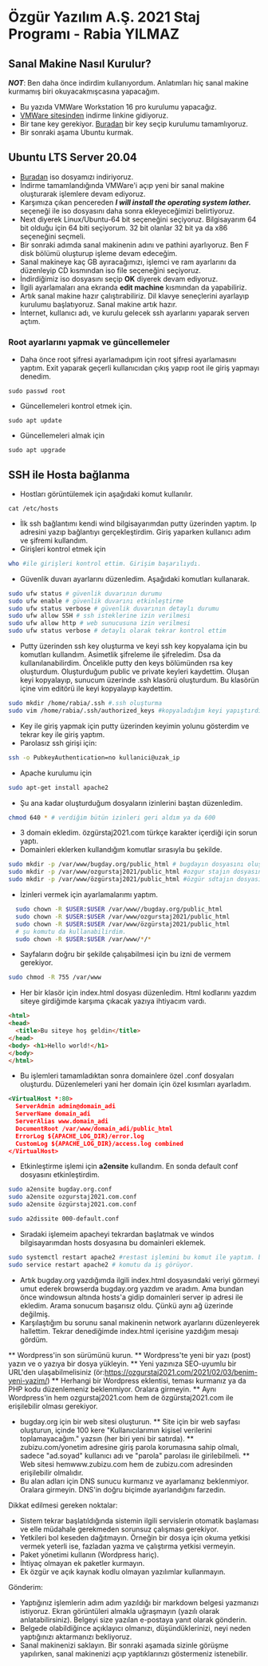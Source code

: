 # Özgür Yazılım A.Ş. 2021 Staj Programı - Rabia YILMAZ

## Sanal Makine Nasıl Kurulur?
***NOT***: Ben daha önce indirdim kullanıyordum. Anlatımları hiç sanal makine kurmamış biri okuyacakmışcasına yapacağım.
* Bu yazıda VMWare Workstation 16 pro kurulumu yapacağız.
* [VMWare sitesinden](https://www.vmware.com/products/workstation-pro/workstation-pro-evaluation.html) indirme linkine gidiyoruz.
* Bir tane key gerekiyor. [Buradan](https://gist.github.com/gopalindians/ec3f3076f185b98353f514b26ed76507) bir key seçip kurulumu tamamlıyoruz.
* Bir sonraki aşama Ubuntu kurmak.

## Ubuntu LTS Server 20.04
* [Buradan](https://ubuntu.com/download/server/step2) iso dosyamızı indiriyoruz.
* İndirme tamamlandığında VMWare'i açıp yeni bir sanal makine oluşturarak işlemlere devam ediyoruz.
* Karşımıza çıkan pencereden ***I will install the operating system lather.*** seçeneği ile iso dosyasını daha sonra ekleyeceğimizi belirtiyoruz.
* Next diyerek Linux/Ubuntu-64 bit seçeneğini seçiyoruz. Bilgisayarım 64 bit olduğu için 64 biti seçiyorum. 32 bit olanlar 32 bit ya da x86 seçeneğini seçmeli.
* Bir sonraki adımda sanal makinenin adını ve pathini ayarlıyoruz. Ben F disk bölümü oluşturup işleme devam edeceğim.
* Sanal makineye kaç GB ayıracağımızı, işlemci ve ram ayarlarını da düzenleyip CD kısmından iso file seçeneğini seçiyoruz.
* İndirdiğimiz iso dosyasını seçip **OK** diyerek devam ediyoruz.
* İlgili ayarlamaları ana ekranda **edit machine** kısmından da yapabiliriz.
* Artık sanal makine hazır çalıştırabiliriz. Dil klavye seneçlerini ayarlayıp kurulumu başlatıyoruz. Sanal makine artık hazır.
* İnternet, kullanıcı adı, ve kurulu gelecek ssh ayarlarını yaparak serverı açtım.

### Root ayarlarını yapmak ve güncellemeler
* Daha önce root şifresi ayarlamadıpım için root şifresi ayarlamasını yaptım. Exit yaparak geçerli kullanıcıdan çıkış yapıp root ile giriş yapmayı denedim.
```
sudo passwd root
```
* Güncellemeleri kontrol etmek için.
```
sudo apt update
```
* Güncellemeleri almak için
```
sudo apt upgrade
```

## SSH ile Hosta bağlanma
* Hostları görüntülemek için aşağıdaki komut kullanılır.
```
cat /etc/hosts
```
* İlk ssh bağlantımı kendi wind bilgisayarımdan putty üzerinden yaptım. Ip adresini yazıp bağlantıyı gerçekleştirdim. Giriş yaparken kullanıcı adım ve şifremi kullandım.
* Girişleri kontrol etmek için
```bash
who #ile girişleri kontrol ettim. Girişim başarılıydı.
```
* Güvenlik duvarı ayarlarını düzenledim. Aşağıdaki komutları kullanarak.
```bash
sudo ufw status # güvenlik duvarının durumu
sudo ufw enable # güvenlik duvarını etkinleştirme
sudo ufw status verbose # güvenlik duvarının detaylı durumu
sudo ufw allow SSH # ssh isteklerine izin verilmesi
sudo ufw allow http # web sunucusuna izin verilmesi
sudo ufw status verbose # detaylı olarak tekrar kontrol ettim
```
* Putty üzerinden ssh key oluşturma ve keyi ssh key kopyalama için bu komutları kullandım. Asimetlik şifreleme ile şifreledim. Dsa da kullanılanabilirdim. Öncelikle putty den keys bölümünden rsa key oluşturdum. Oluşturduğum public ve private keyleri kaydettim. Oluşan keyi kopyalayıp, sunucum üzerinde .ssh klasörü oluşturdum. Bu klasörün içine vim editörü ile keyi kopyalayıp kaydettim.
```bash
sudo mkdir /home/rabia/.ssh #.ssh oluşturma
sudo vim /home/rabia/.ssh/authorized_keys #kopyaladığım keyi yapıştırdım. :wq ile kaydedip çıktım.
```
* Key ile giriş yapmak için putty üzerinden keyimin yolunu gösterdim ve tekrar key ile giriş yaptım.
* Parolasız ssh girişi için:
```bash
ssh -o PubkeyAuthentication=no kullanici@uzak_ip
```
* Apache kurulumu için
```bash
sudo apt-get install apache2
```
* Şu ana kadar oluşturduğum dosyaların izinlerini baştan düzenledim.
```bash
chmod 640 * # verdiğim bütün izinleri geri aldım ya da 600
```
* 3 domain ekledim. özgürstaj2021.com türkçe karakter içerdiği için sorun yaptı.
* Domainleri eklerken kullandığım komutlar sırasıyla bu şekilde.
```bash
sudo mkdir -p /var/www/bugday.org/public_html # bugdayın dosyasını oluşturdum.
sudo mkdir -p /var/www/ozgurstaj2021/public_html #ozgur stajın dosyasını oluşturdum.
sudo mkdir -p /var/www/özgürstaj2021/public_html #özgür sdtajın dosyasını oluşturdum.
```
  * İzinleri vermek için ayarlamalarımı yaptım.
  ```bash
    sudo chown -R $USER:$USER /var/www//bugday.org/public_html
    sudo chown -R $USER:$USER /var/www/ozgurstaj2021/public_html
    sudo chown -R $USER:$USER /var/www/özgürstaj2021/public_html
    # şu komutu da kullanabilirdim.
    sudo chown -R $USER:$USER /var/www/*/*
  ```
  * Sayfaların doğru bir şekilde çalışabilmesi için bu izni de vermem gerekiyor.
  ```bash
  sudo chmod -R 755 /var/www
  ```
  * Her bir klasör için index.html dosyası düzenledim. Html kodlarını yazdım siteye girdiğimde karşıma çıkacak yazıya ihtiyacım vardı.
  ```Html
  <html>
  <head>
    <title>Bu siteye hoş geldin</title>
  </head>
  <body> <h1>Hello world!</h1>
  </body>
</html>
```
  * Bu işlemleri tamamladıktan sonra domainlere özel .conf dosyaları oluşturdu. Düzenlemeleri yani her domain için özel kısımları ayarladım.
  ```xml
  <VirtualHost *:80>
    ServerAdmin admin@domain_adi
    ServerName domain_adi
    ServerAlias www.domain_adi
    DocumentRoot /var/www/domain_adi/public_html
    ErrorLog ${APACHE_LOG_DIR}/error.log
    CustomLog ${APACHE_LOG_DIR}/access.log combined
</VirtualHost>
  ```
  * Etkinleştirme işlemi için **a2ensite** kullandım. En sonda default conf dosyasını etkinleştirdim.
  ```bash
  sudo a2ensite bugday.org.conf
  sudo a2ensite ozgurstaj2021.com.conf
  sudo a2ensite özgürstaj2021.com.conf

  sudo a2dissite 000-default.conf
  ```
  * Sıradaki işlemeim apacheyi tekrardan başlatmak ve windos bilgisayarımdan hosts dosyasına bu domainleri eklemek.
  ```bash
  sudo systemctl restart apache2 #restast işlemini bu komut ile yaptım. bunun yerine
  sudo service restart apache2 # komutu da iş görüyor.
  ```
  * Artık bugday.org yazdığımda ilgili index.html dosyasındaki veriyi görmeyi umut ederek browserda bugday.org yazdım ve aradım. Ama bundan önce windowsun altında hosts'a gidip domainleri server ip adresi ile ekledim. Arama sonucum başarısız oldu. Çünkü aynı ağ üzerinde değilmiş.
  * Karşılaştığım bu sorunu sanal makinenin network ayarlarını düzenleyerek hallettim. Tekrar denediğimde index.html içerisine yazdığım mesajı gördüm. 


** Wordpress'in son sürümünü kurun.
** Wordpress'te yeni bir yazı (post) yazın ve o yazıya bir dosya yükleyin.
** Yeni yazınıza SEO-uyumlu bir URL'den ulaşabilmelisiniz
(ör:https://ozgurstaj2021.com/2021/02/03/benim-yeni-yazim/)
** Herhangi bir Wordpress eklentisi, teması kurmanız ya da PHP kodu
düzenlemeniz beklenmiyor. Oralara girmeyin.
** Aynı Wordpress'in hem ozgurstaj2021.com hem de özgürstaj2021.com ile
erişilebilir olması gerekiyor.
* bugday.org için bir web sitesi oluşturun.
** Site için bir web sayfası oluşturun, içinde 100 kere
"Kullanıcılarımın kişisel verilerini toplamayacağım." yazsın (her biri
yeni bir satırda).
** zubizu.com/yonetim adresine giriş parola korumasına sahip olmalı,
sadece "ad.soyad" kullanıcı adı ve "parola" parolası ile girilebilmeli.
** Web sitesi hemwww.zubizu.com  hem de zubizu.com adresinden
erişilebilir olmalıdır.
* Bu alan adları için DNS sunucu kurmanız ve ayarlamanız beklenmiyor.
Oralara girmeyin. DNS'in doğru biçimde ayarlandığını farzedin.

Dikkat edilmesi gereken noktalar:
* Sistem tekrar başlatıldığında sistemin ilgili servislerin otomatik
başlaması ve elle müdahale gerekmeden sorunsuz çalışması gerekiyor.
* Yetkileri bol keseden dağıtmayın. Örneğin bir dosya için okuma yetkisi
vermek yeterli ise, fazladan yazma ve çalıştırma yetkisi vermeyin.
* Paket yönetimi kullanın (Wordpress hariç).
* İhtiyaç olmayan ek paketler kurmayın.
* Ek özgür ve açık kaynak kodlu olmayan yazılımlar kullanmayın.

Gönderim:
* Yaptığınız işlemlerin adım adım yazıldığı bir markdown belgesi
yazmanızı istiyoruz. Ekran görüntüleri almakla uğraşmayın (yazılı olarak
anlatabilirsiniz). Belgeyi size yazılan e-postaya yanıt olarak gönderin.
* Belgede olabildiğince açıklayıcı olmanızı, düşündüklerinizi, neyi
neden yaptığınızı aktarmanızı bekliyoruz.
* Sanal makinenizi saklayın. Bir sonraki aşamada sizinle görüşme
yapılırken, sanal makinenizi açıp yaptıklarınızı göstermeniz istenebilir.
